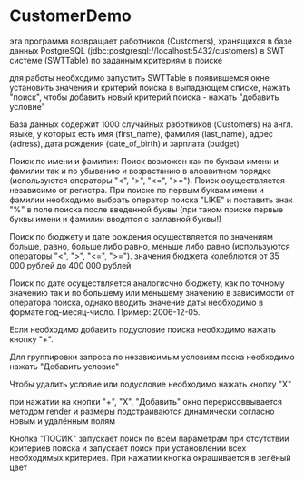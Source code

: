 # CustomerDemo
эта программа возвращает работников (Customers), хранящихся в базе данных PostgreSQL (jdbc:postgresql://localhost:5432/customers) 
в SWT системе (SWTTable) по заданным критериям в поиске

для работы необходимо запустить SWTTable
в появившемся окне установить значения и критерий поиска в выпадающем списке, нажать "поиск",
чтобы добавить новый критерий поиска - нажать "добавить условие"

База данных содержит 1000 случайных работников (Customers) на англ. языке, у которых есть имя (first_name), фамилия (last_name), 
адрес (adress), дата рождения (date_of_birth) и зарплата (budget) 

Поиск по имени и фамилии:
Поиск возможен как по буквам имени и фамилии так и по убыванию и возрастанию в алфавитном порядке (используются операторы "<", ">", "<=", ">="). Поиск осуществляется независимо от регистра.
При поиске по первым буквам имени и фамилии необходимо выбрать оператор поиска "LIKE" и поставить знак "%" в поле поиска после введенной буквы (при таком поиске первые буквы имени и фамилии вводятся с заглавной буквы!) 

Поиск по бюджету и дате рождения осуществляется по значениям больше, равно, больше либо равно, меньше либо равно (используются операторы "<", ">", "<=", ">="). значения бюджета колеблются от 35 000 рублей до 400 000 рублей

Поиск по дате осуществляется аналогисчно бюджету, как по точному значению так и по большему или меньшему значению в зависимости от оператора поиска, однако вводить значение даты необходимо в формате год-месяц-число. Пример: 2006-12-05.

Если необходимо добавить подусловие поиска необходимо нажать кнопку "+". 

Для группировки запроса по независимым условиям поска необходимо нажать "Добавить условие" 

Чтобы удалить условие или подусловие необходимо нажать кнопку "Х"

при нажатии на кнопки "+", "Х", "Добавить" окно перерисоввывается методом render и размеры подстраиваются динамически согласно новым и удалённым полям

Кнопка "ПОСИК" запускает поиск по всем параметрам при отсутствии критериев поиска и запускает поиск при установлении всех необходимых критериев.
При нажатии кнопка окрашивается в зелёный цвет
